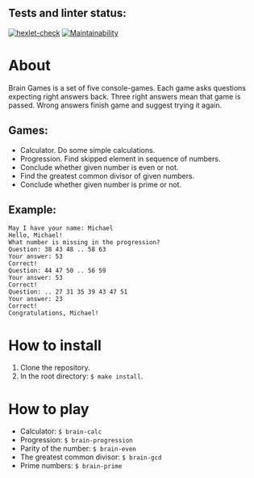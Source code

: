 ## Tests and linter status:

[![hexlet-check](https://github.com/A1exTheCat/Simple-Console-Game-JS/actions/workflows/hexlet-check.yml/badge.svg)](https://github.com/A1exTheCat/Simple-Console-Game-JS/actions/workflows/hexlet-check.yml)
[![Maintainability](https://api.codeclimate.com/v1/badges/b836345c2a4843b4c995/maintainability)](https://codeclimate.com/github/A1exTheCat/frontend-project-lvl1/maintainability)

# About

Brain Games is a set of five console-games. Each game asks questions expecting right answers back. Three right answers mean that game is passed. Wrong answers finish game and suggest trying it again.

## Games:
- Calculator. Do some simple calculations.
- Progression. Find skipped element in sequence of numbers.
- Conclude whether given number is even or not.
- Find the greatest common divisor of given numbers.
- Conclude whether given number is prime or not.

## Example:
```
May I have your name: Michael
Hello, Michael!
What number is missing in the progression?
Question: 38 43 48 .. 58 63
Your answer: 53
Correct!
Question: 44 47 50 .. 56 59
Your answer: 53
Correct!
Question: .. 27 31 35 39 43 47 51
Your answer: 23
Correct!
Congratulations, Michael!
```

# How to install
1. Clone the repository.
2. In the root directory: `$ make install`.

# How to play
- Calculator: `$ brain-calc`
- Progression: `$ brain-progression`
- Parity of the number: `$ brain-even`
- The greatest common divisor: `$ brain-gcd`
- Prime numbers: `$ brain-prime`
